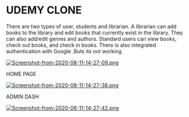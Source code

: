 # UDEMY CLONE
There are two types of user, students and librarian. A librarian can add books to the library and edit books that currently exist in the library. They can also add/edit genres and authors. Standard users can view books, check out books, and check in books. There is also integrated authentication with Google .Buts its not working

[![Screenshot-from-2020-08-11-14-27-09.png](https://i.postimg.cc/J0g1vBjm/Screenshot-from-2020-08-11-14-27-09.png)](https://postimg.cc/vxrF6TPS)


HOME PAGE 

[![Screenshot-from-2020-08-11-14-27-38.png](https://i.postimg.cc/B63Tdj4r/Screenshot-from-2020-08-11-14-27-38.png)](https://postimg.cc/rdhR4Fdj)

ADMIN DASH

[![Screenshot-from-2020-08-11-14-27-42.png](https://i.postimg.cc/bwQd43rv/Screenshot-from-2020-08-11-14-27-42.png)](https://postimg.cc/0zy8wGpg)
